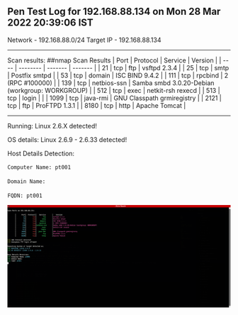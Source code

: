 
Pen Test Log for 192.168.88.134 on Mon 28 Mar 2022 20:39:06 IST
---

Network - 192.168.88.0/24
Target IP - 192.168.88.134

---

Scan results: 
##nmap Scan Results
| Port | Protocol | Service | Version |
| ---- | -------- | ------- | ------- |
| 21 | tcp | ftp | vsftpd 2.3.4  |
| 25 | tcp | smtp | Postfix smtpd  |
| 53 | tcp | domain | ISC BIND 9.4.2  |
| 111 | tcp | rpcbind | 2 (RPC #100000)  |
| 139 | tcp | netbios-ssn | Samba smbd 3.0.20-Debian (workgroup: WORKGROUP)  |
| 512 | tcp | exec | netkit-rsh rexecd  |
| 513 | tcp | login |  |
| 1099 | tcp | java-rmi | GNU Classpath grmiregistry  |
| 2121 | tcp | ftp | ProFTPD 1.3.1  |
| 8180 | tcp | http | Apache Tomcat  |


---



Running: Linux 2.6.X detected!

OS details: Linux 2.6.9 - 2.6.33 detected!

Host Details Detection: 

	Computer Name: pt001 

	Domain Name:  

	FQDN: pt001 


![nmap Scan Results](./Mar-28-2022_203906-192.168.88.134-images/nmap_scan_results.png)

